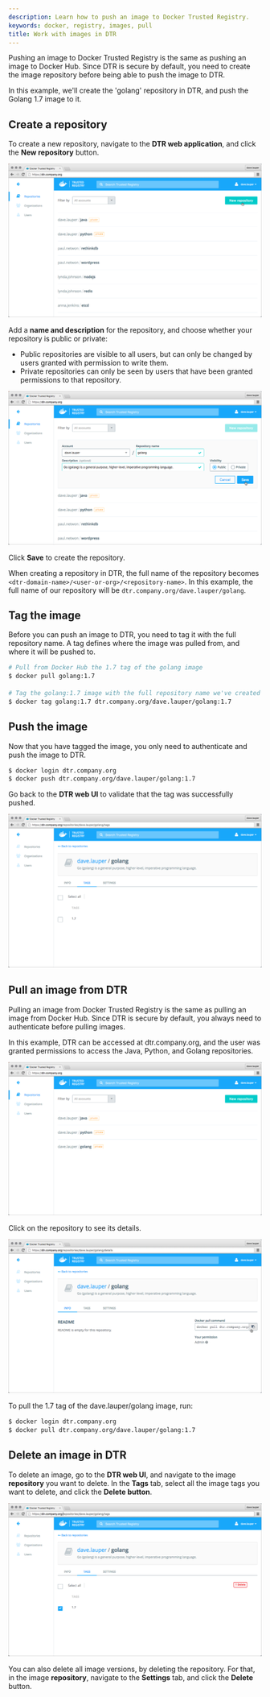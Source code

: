```yaml
---
description: Learn how to push an image to Docker Trusted Registry.
keywords: docker, registry, images, pull
title: Work with images in DTR
---
```


<!-- TODO: review page for v2.2 -->

Pushing an image to Docker Trusted Registry is the same as pushing an image
to Docker Hub.
Since DTR is secure by default, you need to create the image repository before
being able to push the image to DTR.

In this example, we'll create the 'golang' repository in DTR, and push the
Golang 1.7 image to it.

## Create a repository

To create a new repository, navigate to the **DTR web application**, and click
the **New repository** button.

![](images/push-an-image-1.png)

Add a **name and description** for the repository, and choose whether your
repository is public or private:

  * Public repositories are visible to all users, but can only be changed by
  users granted with permission to write them.
  * Private repositories can only be seen by users that have been granted
  permissions to that repository.

![](images/push-an-image-2.png)

Click **Save** to create the repository.

When creating a repository in DTR, the full name of the repository becomes
`<dtr-domain-name>/<user-or-org>/<repository-name>`. In this example, the full
name of our repository will be `dtr.company.org/dave.lauper/golang`.

## Tag the image

Before you can push an image to DTR, you need to tag it with the full
repository name. A tag defines where the image was pulled from, and where
it will be pushed to.

```bash
# Pull from Docker Hub the 1.7 tag of the golang image
$ docker pull golang:1.7

# Tag the golang:1.7 image with the full repository name we've created in DTR
$ docker tag golang:1.7 dtr.company.org/dave.lauper/golang:1.7
```

## Push the image

Now that you have tagged the image, you only need to authenticate and push the
image to DTR.

```bash
$ docker login dtr.company.org
$ docker push dtr.company.org/dave.lauper/golang:1.7
```

Go back to the **DTR web UI** to validate that the tag was successfully pushed.

![](images/push-an-image-3.png)

## Pull an image from DTR

Pulling an image from Docker Trusted Registry is the same as pulling an image
from Docker Hub. Since DTR is secure by default, you always need to authenticate
before pulling images.

In this example, DTR can be accessed at dtr.company.org, and the user
was granted permissions to access the Java, Python, and Golang repositories.

![](images/pull-an-image-1.png)

Click on the repository to see its details.

![](images/pull-an-image-2.png)

To pull the 1.7 tag of the dave.lauper/golang image, run:

```bash
$ docker login dtr.company.org
$ docker pull dtr.company.org/dave.lauper/golang:1.7
```

## Delete an image in DTR

To delete an image, go to the **DTR web UI**, and navigate to the image
**repository** you want to delete. In the **Tags** tab, select all the image
tags you want to delete, and click the **Delete button**.

![](images/delete-an-image-1.png)

You can also delete all image versions, by deleting the repository. For that,
in the image **repository**, navigate to the **Settings** tab, and click the
**Delete** button.
